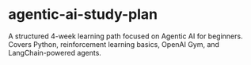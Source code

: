 # agentic-ai-study-plan
A structured 4-week learning path focused on Agentic AI for beginners. Covers Python, reinforcement learning basics, OpenAI Gym, and LangChain-powered agents.
